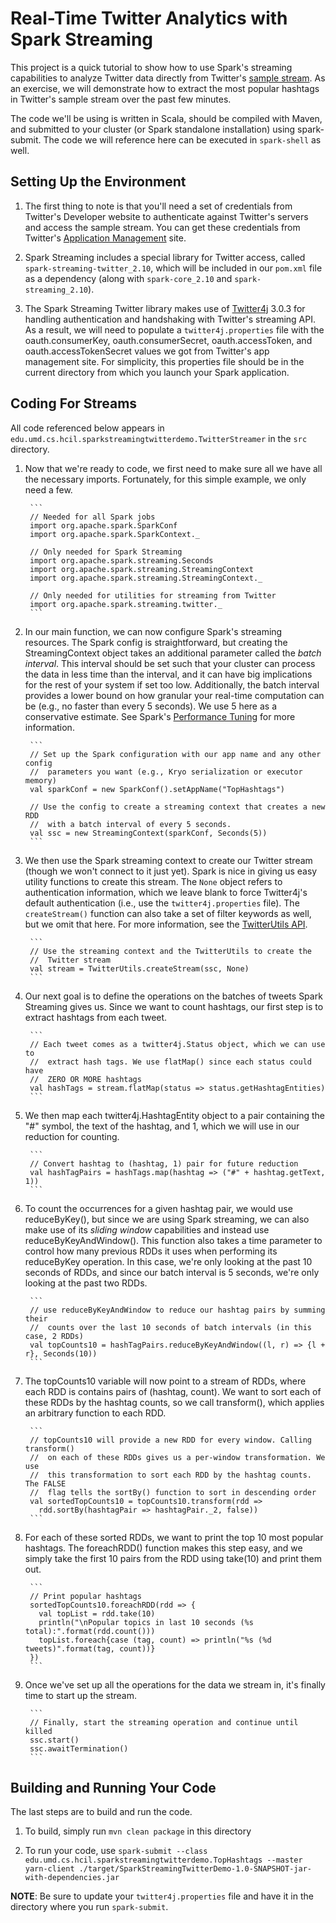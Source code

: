# Real-Time Twitter Analytics with Spark Streaming

This project is a quick tutorial to show how to use Spark's streaming capabilities to analyze Twitter data directly from Twitter's [sample stream](https://dev.twitter.com/streaming/public).
As an exercise, we will demonstrate how to extract the most popular hashtags in Twitter's sample stream over the past few minutes.

The code we'll be using is written in Scala, should be compiled with Maven, and submitted to your cluster (or Spark standalone installation) using spark-submit.
The code we will reference here can be executed in `spark-shell` as well.


## Setting Up the Environment

1. The first thing to note is that you'll need a set of credentials from Twitter's Developer website to authenticate against Twitter's servers and access the sample stream. You can get these credentials from Twitter's [Application Management](https://apps.twitter.com/) site.

1. Spark Streaming includes a special library for Twitter access, called `spark-streaming-twitter_2.10`, which will be included in our `pom.xml` file as a dependency (along with `spark-core_2.10` and `spark-streaming_2.10`).

1. The Spark Streaming Twitter library makes use of [Twitter4j](http://twitter4j.org/) 3.0.3 for handling authentication and handshaking with Twitter's streaming API. As a result, we will need to populate a `twitter4j.properties` file with the oauth.consumerKey, oauth.consumerSecret, oauth.accessToken, and oauth.accessTokenSecret values we got from Twitter's app management site. For simplicity, this properties file should be in the current directory from which you launch your Spark application.


## Coding For Streams

All code referenced below appears in `edu.umd.cs.hcil.sparkstreamingtwitterdemo.TwitterStreamer` in the `src` directory.

1. Now that we're ready to code, we first need to make sure all we have all the necessary imports. Fortunately, for this simple example, we only need a few.

		```
		// Needed for all Spark jobs
		import org.apache.spark.SparkConf
		import org.apache.spark.SparkContext._

		// Only needed for Spark Streaming
		import org.apache.spark.streaming.Seconds
		import org.apache.spark.streaming.StreamingContext
		import org.apache.spark.streaming.StreamingContext._

		// Only needed for utilities for streaming from Twitter
		import org.apache.spark.streaming.twitter._
		```

1. In our main function, we can now configure Spark's streaming resources. The Spark config is straightforward, but creating the StreamingContext object takes an additional parameter called the _batch interval_. This interval should be set such that your cluster can process the data in less time than the interval, and it can have big implications for the rest of your system if set too low. Additionally, the batch interval provides a lower bound on how granular your real-time computation can be (e.g., no faster than every 5 seconds). We use 5 here as a conservative estimate. See Spark's [Performance Tuning](https://spark.apache.org/docs/latest/streaming-programming-guide.html#setting-the-right-batch-interval) for more information.

		```
		// Set up the Spark configuration with our app name and any other config
		//  parameters you want (e.g., Kryo serialization or executor memory)
		val sparkConf = new SparkConf().setAppName("TopHashtags")

		// Use the config to create a streaming context that creates a new RDD 
		//  with a batch interval of every 5 seconds. 
		val ssc = new StreamingContext(sparkConf, Seconds(5))
		```

1. We then use the Spark streaming context to create our Twitter stream (though we won't connect to it just yet). Spark is nice in giving us easy utility functions to create this stream. The `None` object refers to authentication information, which we leave blank to force Twitter4j's default authentication (i.e., use the `twitter4j.properties` file). The `createStream()` function can also take a set of filter keywords as well, but we omit that here. For more information, see the [TwitterUtils API](https://spark.apache.org/docs/latest/api/scala/index.html#org.apache.spark.streaming.twitter.TwitterUtils$).

		```
		// Use the streaming context and the TwitterUtils to create the 
		//  Twitter stream
		val stream = TwitterUtils.createStream(ssc, None)
		```

1. Our next goal is to define the operations on the batches of tweets Spark Streaming gives us. Since we want to count hashtags, our first step is to extract hashtags from each tweet.

		```
		// Each tweet comes as a twitter4j.Status object, which we can use to 
		//  extract hash tags. We use flatMap() since each status could have
		//  ZERO OR MORE hashtags
		val hashTags = stream.flatMap(status => status.getHashtagEntities)
		```

1. We then map each twitter4j.HashtagEntity object to a pair containing the "#" symbol, the text of the hashtag, and 1, which we will use in our reduction for counting.

		```
		// Convert hashtag to (hashtag, 1) pair for future reduction
		val hashTagPairs = hashTags.map(hashtag => ("#" + hashtag.getText, 1))
		```

1. To count the occurrences for a given hashtag pair, we would use reduceByKey(), but since we are using Spark streaming, we can also make use of its *sliding window* capabilities and instead use reduceByKeyAndWindow(). This function also takes a time parameter to control how many previous RDDs it uses when performing its reduceByKey operation. In this case, we're only looking at the past 10 seconds of RDDs, and since our batch interval is 5 seconds, we're only looking at the past two RDDs.

		```
		// use reduceByKeyAndWindow to reduce our hashtag pairs by summing their 
		//  counts over the last 10 seconds of batch intervals (in this case, 2 RDDs)
		val topCounts10 = hashTagPairs.reduceByKeyAndWindow((l, r) => {l + r}, Seconds(10))
		```

1. The topCounts10 variable will now point to a stream of RDDs, where each RDD is contains pairs of (hashtag, count). We want to sort each of these RDDs by the hashtag counts, so we call transform(), which applies an arbitrary function to each RDD.

		```
		// topCounts10 will provide a new RDD for every window. Calling transform()
		//  on each of these RDDs gives us a per-window transformation. We use
		//  this transformation to sort each RDD by the hashtag counts. The FALSE 
		//  flag tells the sortBy() function to sort in descending order
		val sortedTopCounts10 = topCounts10.transform(rdd => 
		  rdd.sortBy(hashtagPair => hashtagPair._2, false))
		```

1. For each of these sorted RDDs, we want to print the top 10 most popular hashtags. The foreachRDD() function makes this step easy, and we simply take the first 10 pairs from the RDD using take(10) and print them out.

		```
		// Print popular hashtags
		sortedTopCounts10.foreachRDD(rdd => {
		  val topList = rdd.take(10)
		  println("\nPopular topics in last 10 seconds (%s total):".format(rdd.count()))
		  topList.foreach{case (tag, count) => println("%s (%d tweets)".format(tag, count))}
		})
		```

1. Once we've set up all the operations for the data we stream in, it's finally time to start up the stream. 

		```
		// Finally, start the streaming operation and continue until killed
		ssc.start()
		ssc.awaitTermination()
		```


## Building and Running Your Code

The last steps are to build and run the code.

1. To build, simply run `mvn clean package` in this directory

1. To run your code, use `spark-submit --class edu.umd.cs.hcil.sparkstreamingtwitterdemo.TopHashtags --master yarn-client ./target/SparkStreamingTwitterDemo-1.0-SNAPSHOT-jar-with-dependencies.jar`

__NOTE__: Be sure to update your `twitter4j.properties` file and have it in the directory where you run `spark-submit`.
